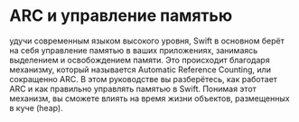 # ARC и управление памятью

удучи современным языком высокого уровня, Swift в основном берёт на себя управление памятью в ваших приложениях, занимаясь выделением и освобождением памяти. Это происходит благодаря механизму, который называется Automatic Reference Counting, или сокращенно ARC. В этом руководстве вы разберётесь, как работает ARC и как правильно управлять памятью в Swift. Понимая этот механизм, вы сможете влиять на время жизни объектов, размещенных в куче (heap).
